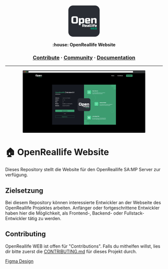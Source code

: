 <a href="https://openreallife.on.fleek.co/"><p align="center">
<img height=100 src="https://raw.githubusercontent.com/OpenReallife/OpenReallife-WEB/main/OpenReallifeWEB.png"/>

</p></a>
<p align="center">
  <strong>:house: OpenReallife Website</strong>
</p>

<h3 align="center">
  <a href="#">Contribute</a>
  <span> · </span>
  <a href="#">Community</a>
  <span> · </span>
  <a href="#">Documentation</a>
</h3>

---

<p align="center">
<img height=200 src="https://raw.githubusercontent.com/OpenReallife/OpenReallife-WEB/main/website.png"/>
</p>

# :house: OpenReallife Website

Dieses Repository stellt die Website für den OpenReallife SA:MP Server zur verfügung.

## Zielsetzung

Bei diesem Repository können interessierte Entwickler an der Webseite des OpenReallife Projektes arbeiten.
Anfänger oder fortgeschrittene Entwickler haben hier die Möglichkeit, als Frontend-, Backend- oder Fullstack-Entwickler tätig zu werden.

## Contributing

OpenReallife WEB ist offen für "Contributions".
Falls du mithelfen willst, lies dir bitte zuerst die [CONTRIBUTING.md](https://#) für dieses Projekt durch.

[Figma Design](https://www.figma.com/files/project/41523582/Team-project?fuid=452180536127285792)
